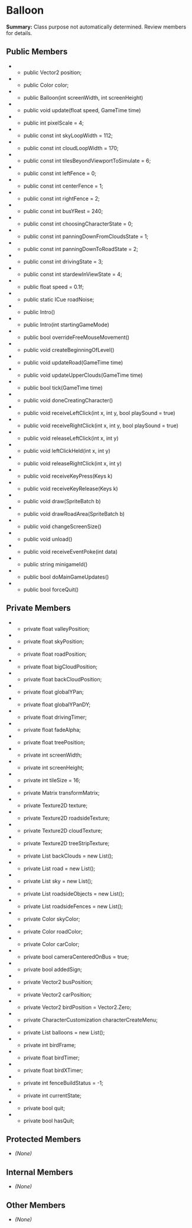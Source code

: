 # Balloon

**Summary:** Class purpose not automatically determined. Review members for details.

## Public Members
- - public Vector2 position;
- - public Color color;
- - public Balloon(int screenWidth, int screenHeight)
- - public void update(float speed, GameTime time)
- - public int pixelScale = 4;
- - public const int skyLoopWidth = 112;
- - public const int cloudLoopWidth = 170;
- - public const int tilesBeyondViewportToSimulate = 6;
- - public const int leftFence = 0;
- - public const int centerFence = 1;
- - public const int rightFence = 2;
- - public const int busYRest = 240;
- - public const int choosingCharacterState = 0;
- - public const int panningDownFromCloudsState = 1;
- - public const int panningDownToRoadState = 2;
- - public const int drivingState = 3;
- - public const int stardewInViewState = 4;
- - public float speed = 0.1f;
- - public static ICue roadNoise;
- - public Intro()
- - public Intro(int startingGameMode)
- - public bool overrideFreeMouseMovement()
- - public void createBeginningOfLevel()
- - public void updateRoad(GameTime time)
- - public void updateUpperClouds(GameTime time)
- - public bool tick(GameTime time)
- - public void doneCreatingCharacter()
- - public void receiveLeftClick(int x, int y, bool playSound = true)
- - public void receiveRightClick(int x, int y, bool playSound = true)
- - public void releaseLeftClick(int x, int y)
- - public void leftClickHeld(int x, int y)
- - public void releaseRightClick(int x, int y)
- - public void receiveKeyPress(Keys k)
- - public void receiveKeyRelease(Keys k)
- - public void draw(SpriteBatch b)
- - public void drawRoadArea(SpriteBatch b)
- - public void changeScreenSize()
- - public void unload()
- - public void receiveEventPoke(int data)
- - public string minigameId()
- - public bool doMainGameUpdates()
- - public bool forceQuit()

## Private Members
- - private float valleyPosition;
- - private float skyPosition;
- - private float roadPosition;
- - private float bigCloudPosition;
- - private float backCloudPosition;
- - private float globalYPan;
- - private float globalYPanDY;
- - private float drivingTimer;
- - private float fadeAlpha;
- - private float treePosition;
- - private int screenWidth;
- - private int screenHeight;
- - private int tileSize = 16;
- - private Matrix transformMatrix;
- - private Texture2D texture;
- - private Texture2D roadsideTexture;
- - private Texture2D cloudTexture;
- - private Texture2D treeStripTexture;
- - private List<Point> backClouds = new List<Point>();
- - private List<int> road = new List<int>();
- - private List<int> sky = new List<int>();
- - private List<int> roadsideObjects = new List<int>();
- - private List<int> roadsideFences = new List<int>();
- - private Color skyColor;
- - private Color roadColor;
- - private Color carColor;
- - private bool cameraCenteredOnBus = true;
- - private bool addedSign;
- - private Vector2 busPosition;
- - private Vector2 carPosition;
- - private Vector2 birdPosition = Vector2.Zero;
- - private CharacterCustomization characterCreateMenu;
- - private List<Balloon> balloons = new List<Balloon>();
- - private int birdFrame;
- - private float birdTimer;
- - private float birdXTimer;
- - private int fenceBuildStatus = -1;
- - private int currentState;
- - private bool quit;
- - private bool hasQuit;

## Protected Members
- *(None)*

## Internal Members
- *(None)*

## Other Members
- *(None)*

